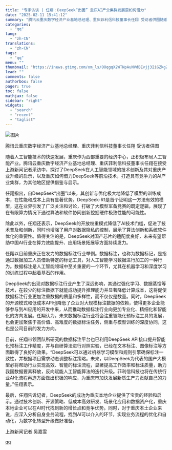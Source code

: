 ```yaml
---
title: "专家访谈 | 任翔：DeepSeek“出圈” 重庆AI产业集群发展要如何借力"
date: "2025-02-11 15:41:12"
summary: "腾讯云重庆数字经济产业基地总经理、重庆菲利信科技董事长任翔 受访者供图随着人工智能技术的快速发展，重..."
categories:
  - "qq"
lang:
  - "zh-CN"
translations:
  - "zh-CN"
tags:
  - "qq"
menu: ""
thumbnail: "https://inews.gtimg.com/om_ls/OOqgqX2WTNpAuNVdBEvjj3IiGZkgZ_f90fYNyraiD6BGoAA_640360/0"
lead: ""
comments: false
authorbox: false
pager: true
toc: false
mathjax: false
sidebar: "right"
widgets:
  - "search"
  - "recent"
  - "taglist"
---
```


![图片](https://inews.gtimg.com/om_bt/OetCmLJro9OkBVQe_vLqxATyvL2Wvy-zi2DqXkTZHeL6YAA/641)

腾讯云重庆数字经济产业基地总经理、重庆菲利信科技董事长任翔 受访者供图

随着人工智能技术的快速发展，重庆作为西部重要的经济中心，正积极布局人工智能产业。腾讯云重庆数字经济产业基地总经理、重庆菲利信科技董事长任翔在接受上游新闻记者采访中，探讨了DeepSeek在人工智能领域的技术创新及其对重庆产业升级的启示，以及重庆如何借力DeepSeek等前沿技术，打造具有竞争力的AI产业集群，为其他地区提供借鉴与启示。

任翔指出，自DeepSeek“出圈”以来，其创新与优化极大地降低了模型的训练成本，在性能和成本上具有显著优势。DeepSeek-R1是首个证明这一方法有效的模型，这在业界引发了广泛关注和讨论，打破了大模型军备竞赛的既定逻辑，展现了在有限算力情况下通过算法和软件协同创新挖掘硬件极致性能的可能性。

除此以外，任翔还表示，DeepSeek的开放权重模式降低了AI技术门槛，促进了技术普及和创新，同时也增强了用户对数据隐私的控制，展示了算法创新和系统软件优化的重要性。值得关注的是，DeepSeek对国产芯片的适配度良好，未来有望帮助中国AI行业在算力效能提升、应用场景拓展等方面持续发力。

任翔以目前重庆正在发力的数据标注行业举例。数据标注，也称为数据标记，是指通过数据加工人员借助特定的标记工具，对人工智能学习数据进行加工的一种行为。数据标注是人工智能领域中至关重要的一个环节，尤其在机器学习和深度学习的训练过程中起着基石的作用。

DeepSeek的出现对数据标注行业产生了深远影响，其通过强化学习、数据蒸馏等技术，在较少的标注数据下就能成功提升推理能力并显著降低计算成本，这将促使数据标注行业更加注重数据的质量和多样性，而不仅仅是数量。同时，DeepSeek的开源模式和低成本API也降低了企业对大规模标注数据的依赖，使得更多企业能够参与到AI应用的开发中来，从而推动数据标注行业向更加专业化、精细化和智能化的方向发展。任翔认为，未来数据标注行业将会注重智能化预标注工具的发展，也会更加聚焦于高价值、高难度的数据标注任务，侧重与模型训练的深度协同，这也是公司目前的发力方向。

目前，任翔带领团队所研究的数据标注平台也已利用DeepSeek API接口提升智能化预标注工作精度，并与自研算法进行对照实验，已经在文本标注、图像标注等方面取得了良好的效果。“DeepSeek可以通过机器学习模型和规则引擎确保标注一致性，并根据项目需求动态调整标注策略。未来，以DeepSeek为代表的国产大模型必将帮助行业实现高效、智能的标注流程，显著提高工作效率和标注质量，助力我国数据要素释放，反向赋能人工智能算法的迭代升级。菲利信科技也将在传统行业AI化流程再造方面做出积极的响应，为重庆市加快发展新质生产力贡献自己的力量。”任翔表示。

最后，任翔告诉记者，DeepSeek的成功为重庆本地企业提供了宝贵的经验和启示。通过技术创新、开源策略、低成本高效研发、场景化应用和数据资产化，重庆本地企业可以在AI时代找到新的增长点和竞争优势。同时，对于重庆本土企业来说，应深入分析自身业务流程，找到AI可以介入的环节，实现业务流程的优化和自动化，为数字化转型升级做好准备。

上游新闻记者 吴嘉雯

[qq](https://new.qq.com/rain/a/20250211A05KQF00)
